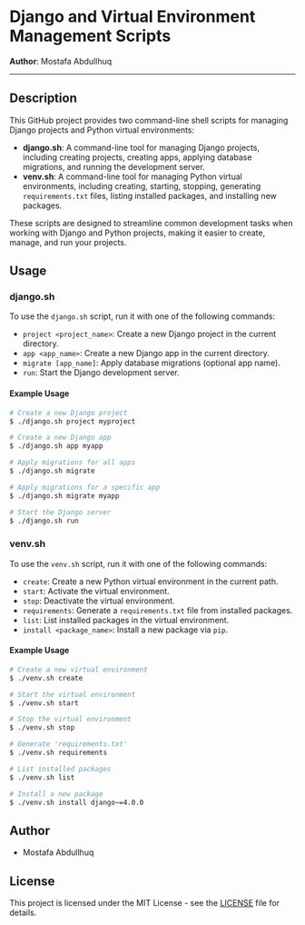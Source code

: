 
# Django and Virtual Environment Management Scripts

**Author**: Mostafa Abdullhuq

---

## Description

This GitHub project provides two command-line shell scripts for managing Django projects and Python virtual environments:

- **django.sh**: A command-line tool for managing Django projects, including creating projects, creating apps, applying database migrations, and running the development server.
- **venv.sh**: A command-line tool for managing Python virtual environments, including creating, starting, stopping, generating `requirements.txt` files, listing installed packages, and installing new packages.

These scripts are designed to streamline common development tasks when working with Django and Python projects, making it easier to create, manage, and run your projects.

## Usage

### **django.sh**

To use the `django.sh` script, run it with one of the following commands:

- `project <project_name>`: Create a new Django project in the current directory.
- `app <app_name>`: Create a new Django app in the current directory.
- `migrate [app_name]`: Apply database migrations (optional app name).
- `run`: Start the Django development server.

#### Example Usage

```bash
# Create a new Django project
$ ./django.sh project myproject

# Create a new Django app
$ ./django.sh app myapp

# Apply migrations for all apps
$ ./django.sh migrate

# Apply migrations for a specific app
$ ./django.sh migrate myapp

# Start the Django server
$ ./django.sh run
```

### **venv.sh**

To use the `venv.sh` script, run it with one of the following commands:

- `create`: Create a new Python virtual environment in the current path.
- `start`: Activate the virtual environment.
- `stop`: Deactivate the virtual environment.
- `requirements`: Generate a `requirements.txt` file from installed packages.
- `list`: List installed packages in the virtual environment.
- `install <package_name>`: Install a new package via `pip`.

#### Example Usage

```bash
# Create a new virtual environment
$ ./venv.sh create

# Start the virtual environment
$ ./venv.sh start

# Stop the virtual environment
$ ./venv.sh stop

# Generate 'requirements.txt'
$ ./venv.sh requirements

# List installed packages
$ ./venv.sh list

# Install a new package
$ ./venv.sh install django~=4.0.0
```

## Author

- Mostafa Abdullhuq

## License

This project is licensed under the MIT License - see the [LICENSE](LICENSE) file for details.
```